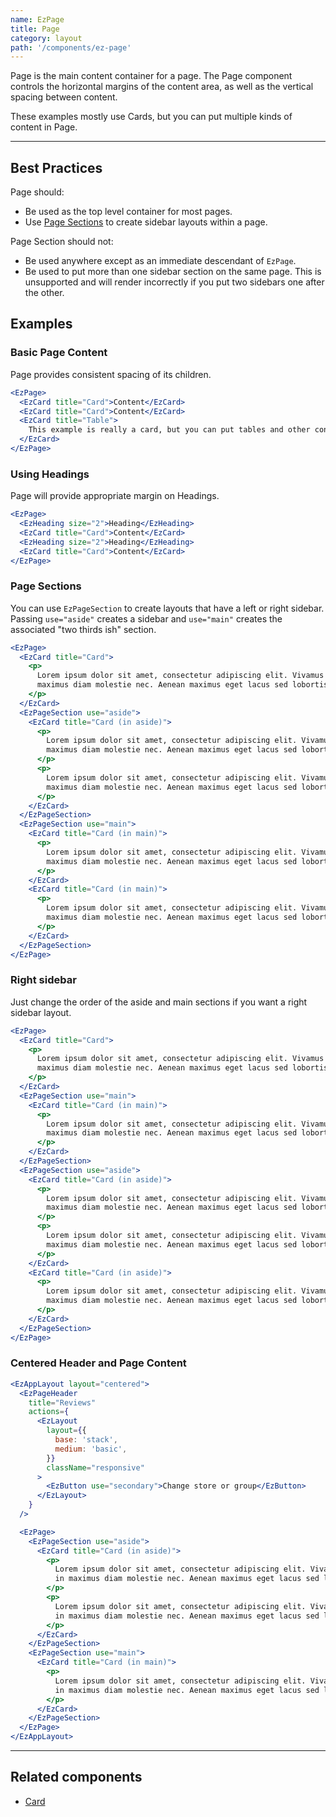 ```yaml
---
name: EzPage
title: Page
category: layout
path: '/components/ez-page'
---
```


Page is the main content container for a page. The Page component controls the horizontal margins of the content area, as well as the vertical spacing between content.

These examples mostly use Cards, but you can put multiple kinds of content in Page.

---

## Best Practices

Page should:

- Be used as the top level container for most pages.
- Use [Page Sections](#page-sections) to create sidebar layouts within a page.

Page Section should not:

- Be used anywhere except as an immediate descendant of `EzPage`.
- Be used to put more than one sidebar section on the same page. This is unsupported and will render incorrectly if you put two sidebars one after the other.

## Examples

### Basic Page Content

Page provides consistent spacing of its children.

```jsx
<EzPage>
  <EzCard title="Card">Content</EzCard>
  <EzCard title="Card">Content</EzCard>
  <EzCard title="Table">
    This example is really a card, but you can put tables and other content in EzPage too.
  </EzCard>
</EzPage>
```

### Using Headings

Page will provide appropriate margin on Headings.

```jsx
<EzPage>
  <EzHeading size="2">Heading</EzHeading>
  <EzCard title="Card">Content</EzCard>
  <EzHeading size="2">Heading</EzHeading>
  <EzCard title="Card">Content</EzCard>
</EzPage>
```

### Page Sections

You can use `EzPageSection` to create layouts that have a left or right sidebar. Passing `use="aside"` creates a sidebar and `use="main"` creates the associated "two thirds ish" section.

```jsx
<EzPage>
  <EzCard title="Card">
    <p>
      Lorem ipsum dolor sit amet, consectetur adipiscing elit. Vivamus ultrices finibus purus, in
      maximus diam molestie nec. Aenean maximus eget lacus sed lobortis.
    </p>
  </EzCard>
  <EzPageSection use="aside">
    <EzCard title="Card (in aside)">
      <p>
        Lorem ipsum dolor sit amet, consectetur adipiscing elit. Vivamus ultrices finibus purus, in
        maximus diam molestie nec. Aenean maximus eget lacus sed lobortis.
      </p>
      <p>
        Lorem ipsum dolor sit amet, consectetur adipiscing elit. Vivamus ultrices finibus purus, in
        maximus diam molestie nec. Aenean maximus eget lacus sed lobortis.
      </p>
    </EzCard>
  </EzPageSection>
  <EzPageSection use="main">
    <EzCard title="Card (in main)">
      <p>
        Lorem ipsum dolor sit amet, consectetur adipiscing elit. Vivamus ultrices finibus purus, in
        maximus diam molestie nec. Aenean maximus eget lacus sed lobortis.
      </p>
    </EzCard>
    <EzCard title="Card (in main)">
      <p>
        Lorem ipsum dolor sit amet, consectetur adipiscing elit. Vivamus ultrices finibus purus, in
        maximus diam molestie nec. Aenean maximus eget lacus sed lobortis.
      </p>
    </EzCard>
  </EzPageSection>
</EzPage>
```

### Right sidebar

Just change the order of the aside and main sections if you want a right sidebar layout.

```jsx
<EzPage>
  <EzCard title="Card">
    <p>
      Lorem ipsum dolor sit amet, consectetur adipiscing elit. Vivamus ultrices finibus purus, in
      maximus diam molestie nec. Aenean maximus eget lacus sed lobortis.
    </p>
  </EzCard>
  <EzPageSection use="main">
    <EzCard title="Card (in main)">
      <p>
        Lorem ipsum dolor sit amet, consectetur adipiscing elit. Vivamus ultrices finibus purus, in
        maximus diam molestie nec. Aenean maximus eget lacus sed lobortis.
      </p>
    </EzCard>
  </EzPageSection>
  <EzPageSection use="aside">
    <EzCard title="Card (in aside)">
      <p>
        Lorem ipsum dolor sit amet, consectetur adipiscing elit. Vivamus ultrices finibus purus, in
        maximus diam molestie nec. Aenean maximus eget lacus sed lobortis.
      </p>
      <p>
        Lorem ipsum dolor sit amet, consectetur adipiscing elit. Vivamus ultrices finibus purus, in
        maximus diam molestie nec. Aenean maximus eget lacus sed lobortis.
      </p>
    </EzCard>
    <EzCard title="Card (in aside)">
      <p>
        Lorem ipsum dolor sit amet, consectetur adipiscing elit. Vivamus ultrices finibus purus, in
        maximus diam molestie nec. Aenean maximus eget lacus sed lobortis.
      </p>
    </EzCard>
  </EzPageSection>
</EzPage>
```

### Centered Header and Page Content

```jsx
<EzAppLayout layout="centered">
  <EzPageHeader
    title="Reviews"
    actions={
      <EzLayout
        layout={{
          base: 'stack',
          medium: 'basic',
        }}
        className="responsive"
      >
        <EzButton use="secondary">Change store or group</EzButton>
      </EzLayout>
    }
  />

  <EzPage>
    <EzPageSection use="aside">
      <EzCard title="Card (in aside)">
        <p>
          Lorem ipsum dolor sit amet, consectetur adipiscing elit. Vivamus ultrices finibus purus,
          in maximus diam molestie nec. Aenean maximus eget lacus sed lobortis.
        </p>
        <p>
          Lorem ipsum dolor sit amet, consectetur adipiscing elit. Vivamus ultrices finibus purus,
          in maximus diam molestie nec. Aenean maximus eget lacus sed lobortis.
        </p>
      </EzCard>
    </EzPageSection>
    <EzPageSection use="main">
      <EzCard title="Card (in main)">
        <p>
          Lorem ipsum dolor sit amet, consectetur adipiscing elit. Vivamus ultrices finibus purus,
          in maximus diam molestie nec. Aenean maximus eget lacus sed lobortis.
        </p>
      </EzCard>
    </EzPageSection>
  </EzPage>
</EzAppLayout>
```

---

## Related components

- [Card](/components/ez-card)
